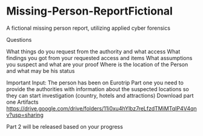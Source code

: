 # Missing-Person-ReportFictional
A fictional missing person report, utilizing applied cyber forensics

Questions

What things do you request from the authority and what access
What findings you got from your requested access and items
What assumptions you suspect and what are your proof
Where is the location of the Person and what may be his status

Important Input:
The person has been on Eurotrip
Part one you need to provide the authorities with information about the suspected locations so they can start investigation (country, hotels and attractions)
Download part one Artifacts https://drive.google.com/drive/folders/11i0xu4hYlbz7reLfzdTMiMTqIP4V4qnv?usp=sharing

Part 2 will be released based on your progress
